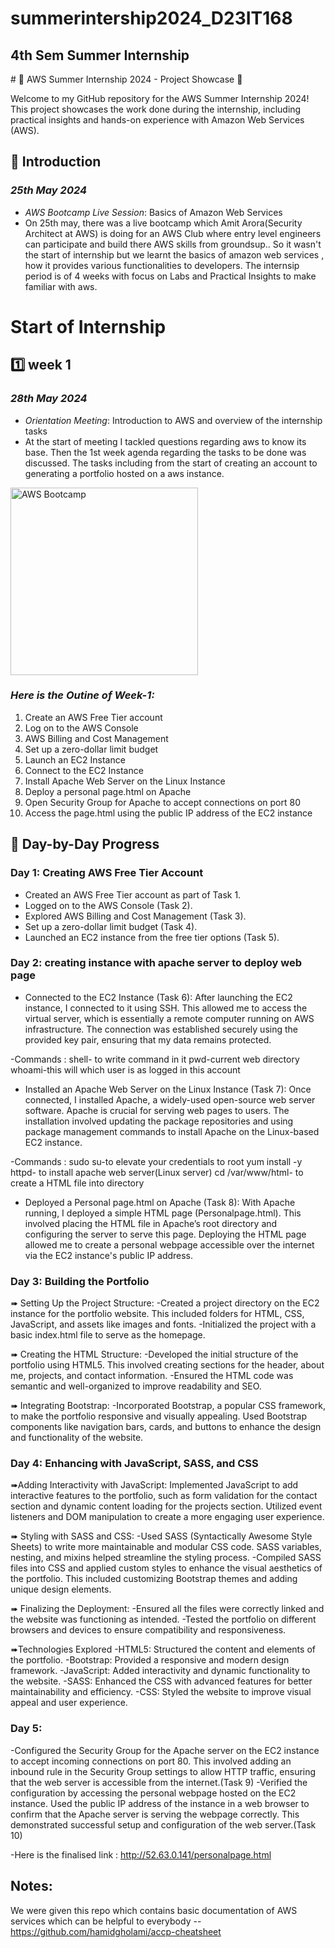 # summerintership2024_D23IT168

<h2>4th Sem Summer Internship</h2>
# 🌟 AWS Summer Internship 2024 - Project Showcase 🌟

Welcome to my GitHub repository for the AWS Summer Internship 2024! This project showcases the work done during the internship, including practical insights and hands-on experience with Amazon Web Services (AWS). 

## 🚀 Introduction

### *25th May 2024*
- *AWS Bootcamp Live Session*: Basics of Amazon Web Services
- On 25th may, there was a live bootcamp which Amit Arora(Security Architect at AWS) is doing for an AWS Club where entry level engineers can participate and build there AWS skills from groundsup.. So it wasn't the start of internship but we learnt the basics of amazon web services , how it provides various functionalities to developers.
The internsip period is of 4 weeks with focus on Labs and Practical Insights to make familiar with aws.

# Start of Internship

## 1️⃣ week 1
### *28th May 2024*
- *Orientation Meeting*: Introduction to AWS and overview of the internship tasks
- At the start of meeting I tackled questions regarding aws to know its base. Then the 1st week agenda regarding the tasks to be done was discussed. The tasks including from the start of creating an account to generating a portfolio hosted on a aws instance.

<img src="https://media.licdn.com/dms/image/D5612AQEpoU1DdzX4yw/article-cover_image-shrink_600_2000/0/1654203654746?e=2147483647&v=beta&t=1WAkA9Pdvki3nSBEkXHCF7LkPrQvbmaeJu39czxaqpg" alt="AWS Bootcamp" width="300"/>


### *Here is the Outine of Week-1:*
1. Create an AWS Free Tier account
2. Log on to the AWS Console
3. AWS Billing and Cost Management
4. Set up a zero-dollar limit budget
5. Launch an EC2 Instance
6. Connect to the EC2 Instance
7. Install Apache Web Server on the Linux Instance
8. Deploy a personal page.html on Apache
9. Open Security Group for Apache to accept connections on port 80
10. Access the page.html using the public IP address of the EC2 instance

## 📝 Day-by-Day Progress

### Day 1: Creating AWS Free Tier Account
- Created an AWS Free Tier account as part of Task 1.
- Logged on to the AWS Console (Task 2).
- Explored AWS Billing and Cost Management (Task 3).
- Set up a zero-dollar limit budget (Task 4).
- Launched an EC2 instance from the free tier options (Task 5).


### Day 2: creating instance with apache server to deploy web page
- Connected to the EC2 Instance (Task 6):
After launching the EC2 instance, I connected to it using SSH. This allowed me to access the virtual server, which is essentially a remote computer running on AWS infrastructure. The connection was established securely using the provided key pair, ensuring that my data remains protected.

-Commands : 
shell- to write command in it
pwd-current web directory
whoami-this will which user is as logged in this account

- Installed an Apache Web Server on the Linux Instance (Task 7):
Once connected, I installed Apache, a widely-used open-source web server software. Apache is crucial for serving web pages to users. The installation involved updating the package repositories and using package management commands to install Apache on the Linux-based EC2 instance.

-Commands : 
sudo su-to elevate your credentials to root
yum install -y httpd- to install apache web server(Linux server)
cd /var/www/html- to create a HTML file into directory

- Deployed a Personal page.html on Apache (Task 8):
With Apache running, I deployed a simple HTML page (Personalpage.html). This involved placing the HTML file in Apache’s root directory and configuring the server to serve this page. Deploying the HTML page allowed me to create a personal webpage accessible over the internet via the EC2 instance's public IP address.

### Day 3: Building the Portfolio

➠ Setting Up the Project Structure:
-Created a project directory on the EC2 instance for the portfolio website. This included folders for HTML, CSS, JavaScript, and assets like images and fonts.
-Initialized the project with a basic index.html file to serve as the homepage.

➠ Creating the HTML Structure:
-Developed the initial structure of the portfolio using HTML5. This involved creating sections for the header, about me, projects, and contact information.
-Ensured the HTML code was semantic and well-organized to improve readability and SEO.

➠ Integrating Bootstrap:
-Incorporated Bootstrap, a popular CSS framework, to make the portfolio responsive and visually appealing.
Used Bootstrap components like navigation bars, cards, and buttons to enhance the design and functionality of the website.

### Day 4: Enhancing with JavaScript, SASS, and CSS

➠Adding Interactivity with JavaScript:
Implemented JavaScript to add interactive features to the portfolio, such as form validation for the contact section and dynamic content loading for the projects section.
Utilized event listeners and DOM manipulation to create a more engaging user experience.

➠ Styling with SASS and CSS:
-Used SASS (Syntactically Awesome Style Sheets) to write more maintainable and modular CSS code. SASS variables, nesting, and mixins helped streamline the styling process.
-Compiled SASS files into CSS and applied custom styles to enhance the visual aesthetics of the portfolio. This included customizing Bootstrap themes and adding unique design elements.

➠ Finalizing the Deployment:
-Ensured all the files were correctly linked and the website was functioning as intended.
-Tested the portfolio on different browsers and devices to ensure compatibility and responsiveness.

➠Technologies Explored
-HTML5: Structured the content and elements of the portfolio.
-Bootstrap: Provided a responsive and modern design framework.
-JavaScript: Added interactivity and dynamic functionality to the website.
-SASS: Enhanced the CSS with advanced features for better maintainability and efficiency.
-CSS: Styled the website to improve visual appeal and user experience.

### Day 5: 
-Configured the Security Group for the Apache server on the EC2 instance to accept incoming connections on port 80. This involved adding an inbound rule in the Security Group settings to allow HTTP traffic, ensuring that the web server is accessible from the internet.(Task 9)
-Verified the configuration by accessing the personal webpage hosted on the EC2 instance. Used the public IP address of the instance in a web browser to confirm that the Apache server is serving the webpage correctly. This demonstrated successful setup and configuration of the web server.(Task 10)

-Here is the finalised link : http://52.63.0.141/personalpage.html

## Notes:
We were given this repo which contains basic documentation of AWS services which can be helpful to everybody --
https://github.com/hamidgholami/accp-cheatsheet

